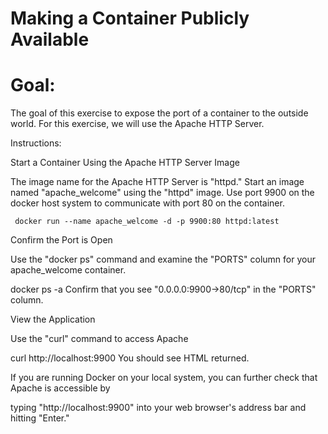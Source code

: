 # Making a Container Publicly Available

# Goal:

The goal of this exercise to expose the port of a container to the outside world. For this exercise, we will use the Apache HTTP Server.

Instructions:

Start a Container Using the Apache HTTP Server Image

The image name for the Apache HTTP Server is "httpd." Start an image named "apache_welcome" using the "httpd" image. Use port 9900 on the docker host system to communicate with port 80 on the container.
```
 docker run --name apache_welcome -d -p 9900:80 httpd:latest
 ```
Confirm the Port is Open

Use the "​docker ps​" command and examine the "PORTS" column for your apache_welcome container.

docker ps -a
Confirm that you see "0.0.0.0:9900->80/tcp" in the "PORTS" column.

View the Application

Use the "curl" command to access Apache

 curl http://localhost:9900
You should see HTML returned.

If you are running Docker on your local system, you can further check that Apache is accessible by

typing "​http://localhost:9900​" into your web browser's address bar and hitting "Enter."
